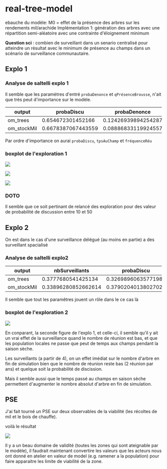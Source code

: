 # real-tree-model
 ebauche du modèle: M0 = effet de la présence des arbres sur les rendements mil/arachide 
Implémentation 1: génération des arbres avec une répartition semi-aléatoire avec une contrainte d'éloignement minimum 

**Question sci** : combien de surveillant dans un senario centralisé pour atteindre un résultat avec le minimum de présence au champs dans un scénario de surveillance communautaire.

## Explo 1
### Analyse de saltelli explo 1

Il semble que les paramètres d'entré `probaDenonce` et `qPrésenceBrousse`, n'ait que très peut d'importance sur le modèle.

| output      | probaDiscu         | probaDenonce        | fréquenceRéu        | qPrésenceBrousse    | tpsAuChamp          |
|-------------|--------------------|---------------------|---------------------|---------------------|---------------------|
| om_trees    | 0.654672301452166  | 0.12426939894254287 | 0.23532599626506415 | 0.06112936082354896 | 0.25950574210586974 |
| om_stockMil | 0.6678387067443559 | 0.08886833119924557 | 0.28145057779243327 | 0.05195834767055857 | 0.17885987404164297 |

Par ordre d'importance on aurai `probaDiscu`, `tpsAuChamp` et `fréquenceRéu`

### boxplot de l'exploration 1

![](img/boxplot_discussion_freq_tps_champs.png)

![](img/boxplot_freq_proba_discu_tps_champs.png)

![](img/boxplot_tps_champs_freq_discu.png)

### DOTO
Il semble que ce soit pertinant de relancé des exploration pour des valeur de probabilité de discussion entre 10 et 50

## Explo 2

On est dans le cas d'une surveillance délégué (au moins en partie) a des surveillant spacialisé

### Analyse de saltelli explo2

| output      | nbSurveillants      | probaDiscu          | fréquenceRéu     | tpsAuChamp         |
|-------------|---------------------|---------------------|--------------------|--------------------|
| om_trees    | 0.3777680541425134  | 0.32698960635771984 | 0.2161186747863557 | 0.5075202964454291 |
| om_stockMil | 0.33896280852662614 | 0.3790204013802702  | 0.2646585049356692 | 0.4274414759075179 |

Il semble que tout les paramêtres jouent un rôle dans le ce cas là

### boxplot de l'exploration 2

![](img/exp2_boxplot_nSurveillant_discussion_tps_champs.png)

En conparant, la seconde figure de l'explo 1, et celle-ci, il semble qu'il y ait un vrai effet de la surveillance quand le nombre de réunion est bas, et que les population locales ne passe que peut de temps aux champs pendant la saison sèche. 

Les surveillants (a partir de 4), on un effet imédiat sur le nombre d'arbre en fin de simulation bien que le nombre de réunion reste bas (2 réunion par ans) et quelque soit la probabilité de discission. 

Mais il semble aussi que le temps passé au champs en saison sèche permettent d'augmenter le nombre absolut d'arbre en fin de simulation.

## PSE

J'ai fait tourné un PSE sur deux observables de la viabilité (les récoltes de mil et le bois de chauffe). 

voilà le résultat

![](img/om_pse.png)

Il y a un beau domaine de validité (toutes les zones qui sont ateignable par le modèle), il faudrait maintenant convertire les valeurs que les acteurs nous ont donné en atelier en valeur de model (e.g. ramener a la population) pour faire apparaitre les limite de viabilité de la zone. 